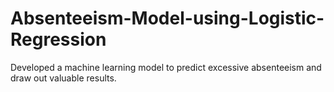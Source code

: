 # Absenteeism-Model-using-Logistic-Regression
Developed a machine learning model to predict excessive absenteeism and draw out valuable results.
